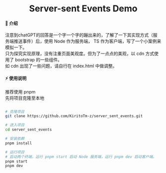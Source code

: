 <h1 align="center">
Server-sent Events Demo
</h1>

#### 🌈 介绍

注意到chatGPT的回答是一个字一个字的蹦出来的，了解了一下其实现方式（服务端推送事件）后，使用 Node 作为服务端， TS 作为客户端，写了一个小案例来模拟一下。<br>
只为探究实现原理，没有注重页面美观度。但为了一点点的美观，以 cdn 方式使用了 bootstrap 的一些组件。<br>
如 cdn 出现了一些问题，请自行在 index.html 中做调整。<br>

#### ⚡ 使用说明

推荐使用 pnpm<br>
先将项目克隆至本地

```bash

# 克隆项目
git clone https://github.com/KiritoTm-z/server_sent_events.git

# 进入项目
cd server_sent_events

# 安装依赖
pnpm install

# 运行项目
# 启动两个终端，运行 pnpm start 启动 Node 服务端，运行 pnpm dev 启动客户端。
pnpm start
pnpm dev


```
